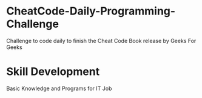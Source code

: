 # CheatCode-Daily-Programming-Challenge
Challenge to code daily to finish the Cheat Code Book release by Geeks For Geeks

# Skill Development
Basic Knowledge and Programs for IT Job
